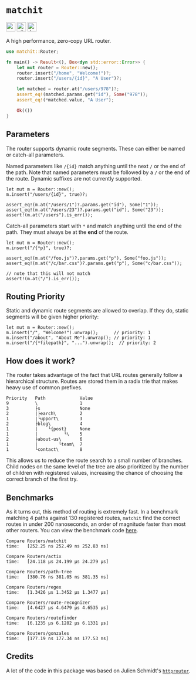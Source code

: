 # `matchit`

[<img alt="crates.io" src="https://img.shields.io/crates/v/matchit?style=for-the-badge" height="25">](https://crates.io/crates/matchit)
[<img alt="github" src="https://img.shields.io/badge/github-matchit-blue?style=for-the-badge" height="25">](https://github.com/ibraheemdev/matchit)
[<img alt="docs.rs" src="https://img.shields.io/docsrs/matchit?style=for-the-badge" height="25">](https://docs.rs/matchit)

A high performance, zero-copy URL router.

```rust
use matchit::Router;

fn main() -> Result<(), Box<dyn std::error::Error>> {
    let mut router = Router::new();
    router.insert("/home", "Welcome!")?;
    router.insert("/users/{id}", "A User")?;

    let matched = router.at("/users/978")?;
    assert_eq!(matched.params.get("id"), Some("978"));
    assert_eq!(*matched.value, "A User");

    Ok(())
}
```

## Parameters

The router supports dynamic route segments. These can either be named or catch-all parameters.

Named parameters like `/{id}` match anything until the next `/` or the end of the path. Note that named parameters must be followed
by a `/` or the end of the route. Dynamic suffixes are not currently supported.

```rust,ignore
let mut m = Router::new();
m.insert("/users/{id}", true)?;

assert_eq!(m.at("/users/1")?.params.get("id"), Some("1"));
assert_eq!(m.at("/users/23")?.params.get("id"), Some("23"));
assert!(m.at("/users").is_err());
```

Catch-all parameters start with `*` and match anything until the end of the path. They must always be at the **end** of the route.

```rust,ignore
let mut m = Router::new();
m.insert("/{*p}", true)?;

assert_eq!(m.at("/foo.js")?.params.get("p"), Some("foo.js"));
assert_eq!(m.at("/c/bar.css")?.params.get("p"), Some("c/bar.css"));

// note that this will not match
assert!(m.at("/").is_err());
```

## Routing Priority

Static and dynamic route segments are allowed to overlap. If they do, static segments will be given higher priority:

```rust,ignore
let mut m = Router::new();
m.insert("/", "Welcome!").unwrap();      // priority: 1
m.insert("/about", "About Me").unwrap(); // priority: 1
m.insert("/{*filepath}", "...").unwrap();  // priority: 2
```

## How does it work?

The router takes advantage of the fact that URL routes generally follow a hierarchical structure. Routes are stored them in a radix trie that makes heavy use of common prefixes.

```text
Priority   Path             Value
9          \                1
3          ├s               None
2          |├earch\         2
1          |└upport\        3
2          ├blog\           4
1          |    └{post}     None
1          |          └\    5
2          ├about-us\       6
1          |        └team\  7
1          └contact\        8
```

This allows us to reduce the route search to a small number of branches. Child nodes on the same level of the tree are also prioritized
by the number of children with registered values, increasing the chance of choosing the correct branch of the first try.

## Benchmarks

As it turns out, this method of routing is extremely fast. In a benchmark matching 4 paths against 130 registered routes, `matchit` find the correct routes
in under 200 nanoseconds, an order of magnitude faster than most other routers. You can view the benchmark code [here](https://github.com/ibraheemdev/matchit/blob/master/benches/bench.rs). 

```text
Compare Routers/matchit
time:   [252.25 ns 252.49 ns 252.83 ns]

Compare Routers/actix
time:   [24.118 µs 24.199 µs 24.279 µs]

Compare Routers/path-tree
time:   [380.76 ns 381.05 ns 381.35 ns]

Compare Routers/regex
time:   [1.3426 µs 1.3452 µs 1.3477 µs]

Compare Routers/route-recognizer
time:   [4.6427 µs 4.6479 µs 4.6535 µs]

Compare Routers/routefinder
time:   [6.1235 µs 6.1282 µs 6.1331 µs]

Compare Routers/gonzales
time:   [177.19 ns 177.34 ns 177.53 ns]
```

## Credits

A lot of the code in this package was based on Julien Schmidt's [`httprouter`](https://github.com/julienschmidt/httprouter).
